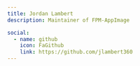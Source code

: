 ```yaml
---
title: Jordan Lambert
description: Maintainer of FPM-AppImage

social:
  - name: github
    icon: FaGithub
    link: https://github.com/jlambert360
---
```


